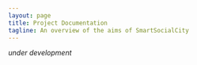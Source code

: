 ```yaml
---
layout: page
title: Project Documentation 
tagline: An overview of the aims of SmartSocialCity
---
```


_under development_